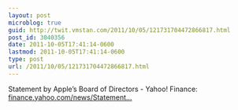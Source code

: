 ```yaml
---
layout: post
microblog: true
guid: http://twit.vmstan.com/2011/10/05/121731704472866817.html
post_id: 3040356
date: 2011-10-05T17:41:14-0600
lastmod: 2011-10-05T17:41:14-0600
type: post
url: /2011/10/05/121731704472866817.html
---
```

Statement by Apple’s Board of Directors - Yahoo! Finance: <a href="http://finance.yahoo.com/news/Statement-by-Apples-Board-of-bw-4118332010.html?x=0">finance.yahoo.com/news/Statement…</a>
